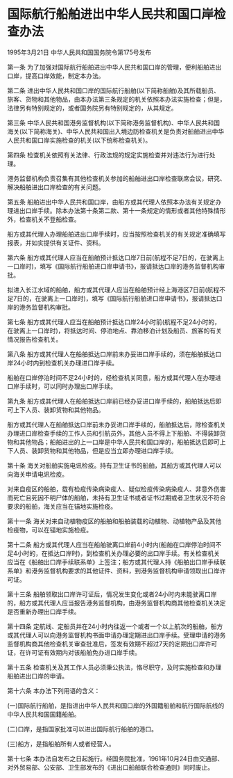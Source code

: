 # 国际航行船舶进出中华人民共和国口岸检查办法

1995年3月21日 中华人民共和国国务院令第175号发布　

<!-- INFO END -->

第一条 为了加强对国际航行船舶进出中华人民共和国口岸的管理，便利船舶进出口岸，提高口岸效能，制定本办法。

第二条 进出中华人民共和国口岸的国际航行船舶(以下简称船舶)及其所载船员、旅客、货物和其他物品，由本办法第三条规定的机关依照本办法实施检查；但是，法律另有特别规定的，或者国务院另有特别规定的，从其规定。

第三条 中华人民共和国港务监督机构(以下简称港务监督机构)、中华人民共和国海关(以下简称海关)、中华人民共和国出入境边防检查机关是负责对船舶进出中华人民共和国口岸实施检查的机关(以下统称检查机关)。

第四条 检查机关依照有关法律、行政法规的规定实施检查并对违法行为进行处理。

港务监督机构负责召集有其他检查机关参加的船舶进出口岸检查联席会议，研究、解决船舶进出口岸检查的有关问题。

第五条 船舶进出中华人民共和国口岸，由船方或其代理人依照本办法有关规定办理进出口岸手续。除本办法第十条第二款、第十一条规定的情形或者其他特殊情形外，检查机关不登船检查。

船方或其代理人办理船舶进出口岸手续时，应当按照检查机关的有关规定准确填写报表，并如实提供有关证件、资料。

第六条 船方或其代理人应当在船舶预计抵达口岸7日前(航程不足7日的，在驶离上一口岸时)，填写《国际航行船舶进口岸申请书》，报请抵达口岸的港务监督机构审批。

拟进入长江水域的船舶，船方或其代理人应当在船舶预计经上海港区7日前(航程不足7日的，在驶离上一口岸时)，填写《国际航行船舶进口岸申请书》，报请抵达口岸的港务监督机构审批。

第七条 船方或其代理人应当在船舶预计抵达口岸24小时前(航程不足24小时的，在驶离上一口岸时)，将抵达时间、停泊地点、靠泊移泊计划及船员、旅客的有关情况报告检查机关。

第八条 船方或其代理人在船舶抵达口岸前未办妥进口岸手续的，须在船舶抵达口岸24小时内到检查机关办理进口岸手续。

船舶在口岸停泊时间不足24小时的，经检查机关同意，船方或其代理人在办理进口岸手续时，可以同时办理出口岸手续。

第九条 船方或其代理人在船舶抵达口岸前已经办妥进口岸手续的，船舶抵达后即可上下人员、装卸货物和其他物品。

船方或其代理人在船舶抵达口岸前未办妥进口岸手续的，船舶抵达后，除检查机关办理进口岸检查手续的工作人员和引航员外，其他人员不得上下船舶、不得装卸货物和其他物品；船舶进出的上一口岸是中华人民共和国口岸的，船舶抵达后即可上下人员、装卸货物和其他物品，但是应当立即办理进口岸手续。

第十条 海关对船舶实施电讯检疫。持有卫生证书的船舶，其船方或其代理人可以向海关申请电讯检疫。

对来自疫区的船舶，载有检疫传染病染疫人、疑似检疫传染病染疫人、非意外伤害而死亡且死因不明尸体的船舶，未持有卫生证书或者证书过期或者卫生状况不符合要求的船舶，海关应当在锚地实施检疫。

第十一条 海关对来自动植物疫区的船舶和船舶装载的动植物、动植物产品及其他检疫物，可以在锚地实施检疫。

第十二条 船方或其代理人应当在船舶驶离口岸前4小时内(船舶在口岸停泊时间不足4小时的，在抵达口岸时)，到检查机关办理必要的出口岸手续。有关检查机关应当在《船舶出口岸手续联系单》上签注；船方或其代理人持《船舶出口岸手续联系单》和港务监督机构要求的其他证件、资料，到港务监督机构申请领取出口岸许可证。

第十三条 船舶领取出口岸许可证后，情况发生变化或者24小时内未能驶离口岸的，船方或其代理人应当报告港务监督机构，由港务监督机构商其他检查机关决定是否重新办理出口岸手续。

第十四条 定航线、定船员并在24小时内往返一个或者一个以上航次的船舶，船方或其代理人可以向港务监督机构书面申请办理定期进出口岸手续。受理申请的港务监督机构商其他检查机关审查批准后，签发有效期不超过7天的定期出口岸许可证，在许可证有效期内对该船舶免办进口岸手续。

第十五条 检查机关及其工作人员必须秉公执法，恪尽职守，及时实施检查和办理船舶进出口岸的申请。

第十六条 本办法下列用语的含义：

(一)国际航行船舶，是指进出中华人民共和国口岸的外国籍船舶和航行国际航线的中华人民共和国国籍船舶。

(二)口岸，是指国家批准可以进出国际航行船舶的港口。

(三)船方，是指船舶所有人或者经营人。

第十七条 本办法自发布之日起施行。经国务院批准，1961年10月24日由交通部、对外贸易部、公安部、卫生部发布的《进出口船舶联合检查通则》同时废止。